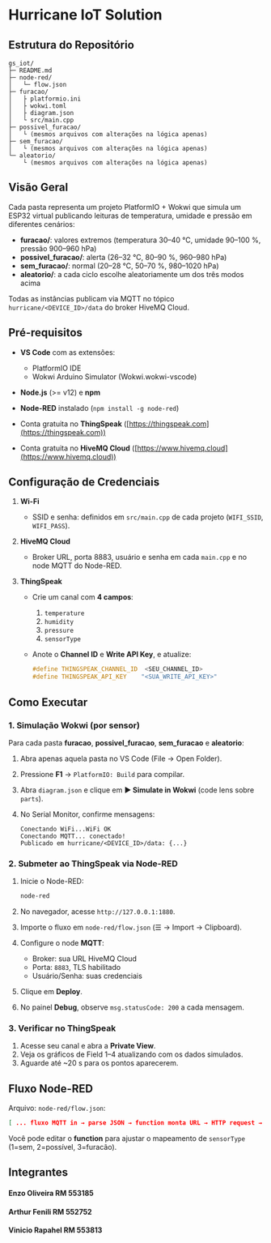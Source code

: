 # Hurricane IoT Solution

## Estrutura do Repositório

```
gs_iot/
├─ README.md                
├─ node-red/
│   └─ flow.json             
├─ furacao/
│   ├ platformio.ini
│   ├ wokwi.toml
│   ├ diagram.json
│   └ src/main.cpp           
├─ possivel_furacao/
│   └ (mesmos arquivos com alterações na lógica apenas)      
├─ sem_furacao/
│   └ (mesmos arquivos com alterações na lógica apenas)      
└─ aleatorio/
    └ (mesmos arquivos com alterações na lógica apenas)      
```

## Visão Geral

Cada pasta representa um projeto PlatformIO + Wokwi que simula um ESP32 virtual publicando leituras de temperatura, umidade e pressão em diferentes cenários:

* **furacao/**: valores extremos (temperatura 30–40 °C, umidade 90–100 %, pressão 900–960 hPa)
* **possivel\_furacao/**: alerta (26–32 °C, 80–90 %, 960–980 hPa)
* **sem\_furacao/**: normal (20–28 °C, 50–70 %, 980–1020 hPa)
* **aleatorio/**: a cada ciclo escolhe aleatoriamente um dos três modos acima

Todas as instâncias publicam via MQTT no tópico `hurricane/<DEVICE_ID>/data` do broker HiveMQ Cloud.

## Pré-requisitos

* **VS Code** com as extensões:

  * PlatformIO IDE
  * Wokwi Arduino Simulator (Wokwi.wokwi-vscode)
* **Node.js** (>= v12) e **npm**
* **Node-RED** instalado (`npm install -g node-red`)
* Conta gratuita no **ThingSpeak** ([https://thingspeak.com](https://thingspeak.com))
* Conta gratuita no **HiveMQ Cloud** ([https://www.hivemq.cloud](https://www.hivemq.cloud))

## Configuração de Credenciais

1. **Wi-Fi**

   * SSID e senha: definidos em `src/main.cpp` de cada projeto (`WIFI_SSID`, `WIFI_PASS`).
2. **HiveMQ Cloud**

   * Broker URL, porta 8883, usuário e senha em cada `main.cpp` e no node MQTT do Node-RED.
3. **ThingSpeak**

   * Crie um canal com **4 campos**:

     1. `temperature`
     2. `humidity`
     3. `pressure`
     4. `sensorType`
   * Anote o **Channel ID** e **Write API Key**, e atualize:

     ```cpp
     #define THINGSPEAK_CHANNEL_ID  <SEU_CHANNEL_ID>
     #define THINGSPEAK_API_KEY    "<SUA_WRITE_API_KEY>"
     ```

## Como Executar

### 1. Simulação Wokwi (por sensor)

Para cada pasta **furacao**, **possivel\_furacao**, **sem\_furacao** e **aleatorio**:

1. Abra apenas aquela pasta no VS Code (File → Open Folder).
2. Pressione **F1** → `PlatformIO: Build` para compilar.
3. Abra `diagram.json` e clique em **▶ Simulate in Wokwi** (code lens sobre `parts`).
4. No Serial Monitor, confirme mensagens:

   ```
   Conectando WiFi...WiFi OK
   Conectando MQTT... conectado!
   Publicado em hurricane/<DEVICE_ID>/data: {...}
   ```

### 2. Submeter ao ThingSpeak via Node-RED

1. Inicie o Node-RED:

   ```bash
   node-red
   ```
2. No navegador, acesse `http://127.0.0.1:1880`.
3. Importe o fluxo em `node-red/flow.json` (☰ → Import → Clipboard).
4. Configure o node **MQTT**:

   * Broker: sua URL HiveMQ Cloud
   * Porta: `8883`, TLS habilitado
   * Usuário/Senha: suas credenciais
5. Clique em **Deploy**.
6. No painel **Debug**, observe `msg.statusCode: 200` a cada mensagem.

### 3. Verificar no ThingSpeak

1. Acesse seu canal e abra a **Private View**.
2. Veja os gráficos de Field 1–4 atualizando com os dados simulados.
3. Aguarde até \~20 s para os pontos aparecerem.

## Fluxo Node-RED

Arquivo: `node-red/flow.json`:

```json
[ ... fluxo MQTT in → parse JSON → function monta URL → HTTP request → debug ... ]
```

Você pode editar o **function** para ajustar o mapeamento de `sensorType` (1=sem, 2=possível, 3=furacão).

## Integrantes
#### Enzo Oliveira RM 553185
#### Arthur Fenili RM 552752
#### Vinicio Rapahel RM 553813

